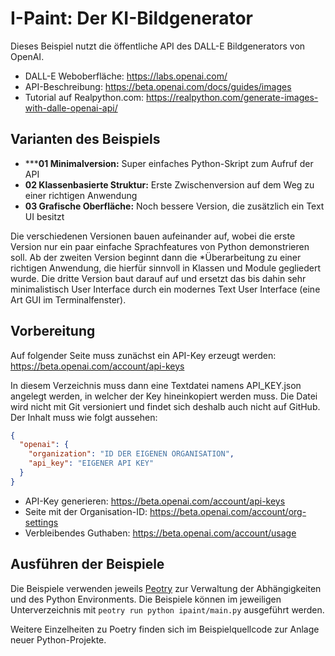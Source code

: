 I-Paint: Der KI-Bildgenerator
=============================

Dieses Beispiel nutzt die öffentliche API des DALL-E Bildgenerators von OpenAI.

 * DALL-E Weboberfläche: https://labs.openai.com/
 * API-Beschreibung: https://beta.openai.com/docs/guides/images
 * Tutorial auf Realpython.com: https://realpython.com/generate-images-with-dalle-openai-api/

Varianten des Beispiels
-----------------------

 * *****01 Minimalversion:** Super einfaches Python-Skript zum Aufruf der API
 * **02 Klassenbasierte Struktur:** Erste Zwischenversion auf dem Weg zu einer richtigen Anwendung
 * **03 Grafische Oberfläche:** Noch bessere Version, die zusätzlich ein Text UI besitzt

Die verschiedenen Versionen bauen aufeinander auf, wobei die erste Version nur
ein paar einfache Sprachfeatures von Python demonstrieren soll. Ab der zweiten
Version beginnt dann die *Überarbeitung zu einer richtigen Anwendung, die hierfür
sinnvoll in Klassen und Module gegliedert wurde. Die dritte Version baut darauf
auf und ersetzt das bis dahin sehr minimalistisch User Interface durch ein modernes
Text User Interface (eine Art GUI im Terminalfenster).

Vorbereitung
------------

Auf folgender Seite muss zunächst ein API-Key erzeugt werden:
https://beta.openai.com/account/api-keys

In diesem Verzeichnis muss dann eine Textdatei namens API_KEY.json angelegt werden,
in welcher der Key hineinkopiert werden muss. Die Datei wird nicht mit Git
versioniert und findet sich deshalb auch nicht auf GitHub. Der Inhalt muss wie
folgt aussehen:

  ```json
  {
    "openai": {
      "organization": "ID DER EIGENEN ORGANISATION",
      "api_key": "EIGENER API KEY"
    }
  }
  ```

 * API-Key generieren: https://beta.openai.com/account/api-keys
 * Seite mit der Organisation-ID: https://beta.openai.com/account/org-settings
 * Verbleibendes Guthaben: https://beta.openai.com/account/usage

Ausführen der Beispiele
-----------------------

Die Beispiele verwenden jeweils [Peotry](https://python-poetry.org) zur
Verwaltung der Abhängigkeiten und des Python Environments. Die Beispiele
können im jeweiligen Unterverzeichnis mit `peotry run python ipaint/main.py`
ausgeführt werden.

Weitere Einzelheiten zu Poetry finden sich im Beispielquellcode zur
Anlage neuer Python-Projekte.
